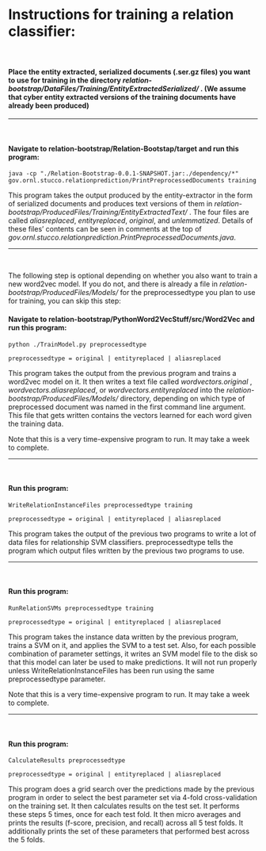 # Instructions for training a relation classifier:



<br>

#### Place the entity extracted, serialized documents (.ser.gz files) you want to use for training in the directory *relation-bootstrap/DataFiles/Training/EntityExtractedSerialized/* .  (We assume that cyber entity extracted versions of the training documents have already been produced)


---

<br>

#### Navigate to relation-bootstrap/Relation-Bootstap/target and run this program:

	java -cp "./Relation-Bootstrap-0.0.1-SNAPSHOT.jar:./dependency/*" gov.ornl.stucco.relationprediction/PrintPreprocessedDocuments training

This program takes the output produced by the entity-extractor in the form of serialized documents and produces text versions of them in 
*relation-bootstrap/ProducedFiles/Training/EntityExtractedText/* .  The four files are called *aliasreplaced*, *entityreplaced*, *original*, and *unlemmatized*.  Details of these files’ contents can be seen in comments at the top of *gov.ornl.stucco.relationprediction.PrintPreprocessedDocuments.java*.


---

<br>

The following step is optional depending on whether you also want to train a new word2vec model.  If you do not, and there is already a file in *relation-bootstrap/ProducedFiles/Models/* for the preprocessedtype you plan to use for training, you can skip this step:

#### Navigate to relation-bootstrap/PythonWord2VecStuff/src/Word2Vec and run this program:

	python ./TrainModel.py preprocessedtype

	preprocessedtype = original | entityreplaced | aliasreplaced

This program takes the output from the previous program and trains a word2vec model on it.  It then writes a text file called *wordvectors.original* , *wordvectors.aliasreplaced*, or *wordvectors.entityreplaced* into the *relation-bootstrap/ProducedFiles/Models/* directory, depending on which type of preprocessed document was named in the first command line argument.  This file that gets written contains the vectors learned for each word given the training data.

Note that this is a very time-expensive program to run.  It may take a week to complete.


---

<br>

#### Run this program:

	WriteRelationInstanceFiles preprocessedtype training

	preprocessedtype = original | entityreplaced | aliasreplaced

This program takes the output of the previous two programs to write a lot of data files for relationship SVM classifiers.  preprocessedtype tells the program which output files written by the previous two programs to use.


---

<br>

#### Run this program:

	RunRelationSVMs preprocessedtype training

	preprocessedtype = original | entityreplaced | aliasreplaced

This program takes the instance data written by the previous program, trains a SVM on it, and applies the SVM to a test set.  Also, for each possible combination of parameter settings, it writes an SVM model file to the disk so that this model can later be used to make predictions.  It will not run properly unless WriteRelationInstanceFiles has been run using the same preprocessedtype parameter.
 
Note that this is a very time-expensive program to run.  It may take a week to complete.


---

<br>

#### Run this program:

	CalculateResults preprocessedtype

	preprocessedtype = original | entityreplaced | aliasreplaced

This program does a grid search over the predictions made by the previous program in order to select the best parameter set via 4-fold cross-validation on the training set.  It then calculates results on the test set.  It performs these steps 5 times, once for each test fold.  It then micro averages and prints the results (f-score, precision, and recall) across all 5 test folds.  It additionally prints the set of these parameters that performed best across the 5 folds.  

